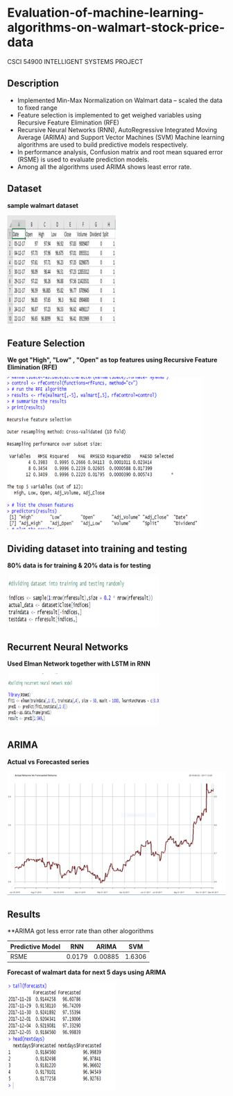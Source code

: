 # Evaluation-of-machine-learning-algorithms-on-walmart-stock-price-data
CSCI 54900 INTELLIGENT SYSTEMS PROJECT

## Description

* Implemented Min-Max Normalization on Walmart data – scaled the data to fixed range
* Feature selection is implemented to get weighed variables using Recursive Feature Elimination (RFE)
* Recursive Neural Networks (RNN), AutoRegressive Integrated Moving Average (ARIMA) and Support Vector Machines (SVM) Machine learning algorithms are used to build predictive models respectively.
* In performance analysis, Confusion matrix and root mean squared error (RSME) is used to evaluate prediction models.
* Among all the algorithms used ARIMA shows least error rate.

## Dataset

**sample walmart dataset**

<img src="https://github.com/Premchand95/Evaluation-of-machine-learning-algorithms-on-walmart-stock-price-data/blob/master/reports%20%26%20results/img/Picture1.png" height="250" width="250">


## Feature Selection

**We got "High", "Low" , "Open" as top features using Recursive Feature Elimination (RFE)**

<img src="https://github.com/Premchand95/Evaluation-of-machine-learning-algorithms-on-walmart-stock-price-data/blob/master/reports%20%26%20results/img/Picture2.png" height="350" width="450">

## Dividing dataset into training and testing

**80% data is for training & 20% data is for testing**

<img src="https://github.com/Premchand95/Evaluation-of-machine-learning-algorithms-on-walmart-stock-price-data/blob/master/reports%20%26%20results/img/trainAndtest.png" height="120" width="350">

## Recurrent Neural Networks

**Used Elman Network together with LSTM in RNN**

<img src="https://github.com/Premchand95/Evaluation-of-machine-learning-algorithms-on-walmart-stock-price-data/blob/master/reports%20%26%20results/img/Picture3.png" height="120" width="350">

## ARIMA

**Actual vs Forecasted series**

<img src="https://github.com/Premchand95/Evaluation-of-machine-learning-algorithms-on-walmart-stock-price-data/blob/master/reports%20%26%20results/img/Picture6.png">

## Results

**ARIMA got less error rate than other alogorithms

Predictive Model | RNN | ARIMA | SVM
------------ | ------------- | ------------- | -------------
RSME | 0.0179 | 0.00885 | 1.6306

 **Forecast of walmart data for next 5 days using ARIMA**
 
<img src="https://github.com/Premchand95/Evaluation-of-machine-learning-algorithms-on-walmart-stock-price-data/blob/master/reports%20%26%20results/img/Picture10.png" height="250" width="250">


